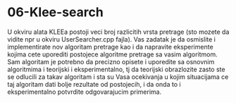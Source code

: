 # 06-Klee-search
U okviru alata KLEEa postoji veci broj razlicitih vrsta pretrage (sto mozete da vidite npr u okviru UserSearcher.cpp fajla).
Vas zadatak je da osmislite i implementirate nov algoritam pretrage kao i da napravite eksperimente kojima cete uporediti
postojece algoritme pretrage sa vasim algoritmom. Sam algoritam je potrebno da precizno opisete 
i uporedite sa osnovnim algoritmima i teorijski i eksperimentalno, tj da teorijski obrazlozite zasto ste se odlucili za
takav algoritam i sta su Vasa ocekivanja u kojim situacijama ce taj algoritam dati bolje rezultate od postojecih, 
i da onda to i eksperimentalno potvrdite odgovarajucim primerima. 

